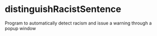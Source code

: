 # distinguishRacistSentence
Program to automatically detect racism and issue a warning through a popup window
